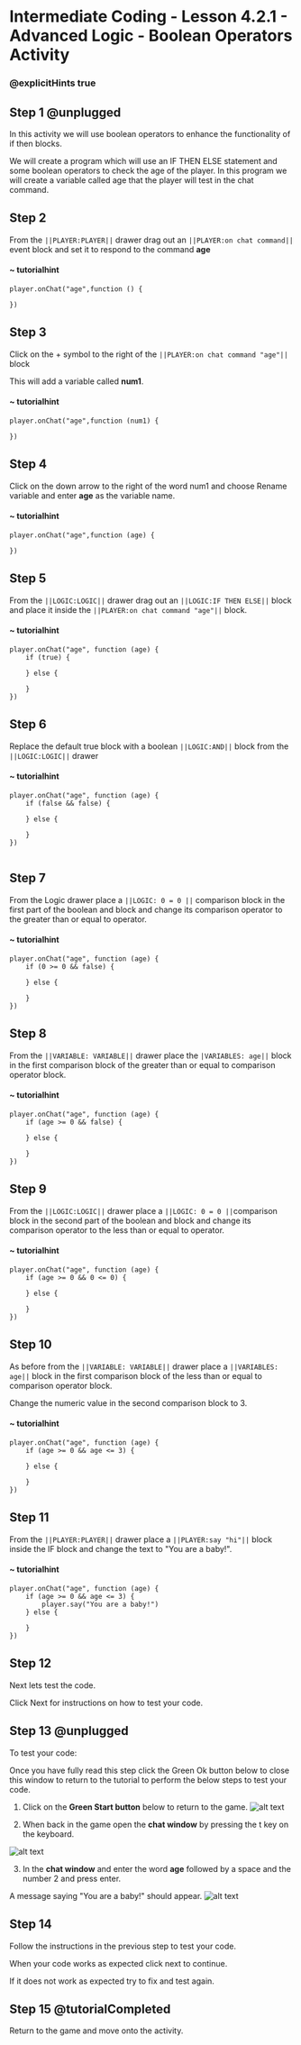 # Intermediate Coding - Lesson 4.2.1 - Advanced Logic - Boolean Operators Activity

### @explicitHints true

## Step 1 @unplugged
In this activity we will use boolean operators to enhance the functionality of if then blocks.

We will create a program which will use an IF THEN ELSE statement and some boolean operators to check the age of the player. 
In this program we will create a variable called age that the player will test in the chat command. 



## Step 2
From the ``||PLAYER:PLAYER||`` drawer drag out an ``||PLAYER:on chat command||`` event block and set it to respond to the command **age**
#### ~ tutorialhint
```blocks
player.onChat("age",function () {
 
})

```
## Step 3
Click on the + symbol to the right of the ``||PLAYER:on chat command "age"||`` block

This will add a variable called **num1**.
#### ~ tutorialhint
```blocks 
player.onChat("age",function (num1) {
	
})

```

## Step 4
Click on the down arrow to the right of the word num1 and choose Rename variable and enter **age** as the variable name.
#### ~ tutorialhint
```blocks 
player.onChat("age",function (age) {
	
})

```
## Step 5
From the ``||LOGIC:LOGIC||`` drawer drag out an ``||LOGIC:IF THEN ELSE||`` block and place it inside the ``||PLAYER:on chat command "age"||`` block.
#### ~ tutorialhint
```blocks 
player.onChat("age", function (age) {
    if (true) {
    	
    } else {
    	
    }
})

```

## Step 6
Replace the default true block with a boolean ``||LOGIC:AND||`` block from the ``||LOGIC:LOGIC||`` drawer
#### ~ tutorialhint
```blocks 
player.onChat("age", function (age) {
    if (false && false) {
    	
    } else {
    	
    }
})


```

## Step 7
From the Logic drawer place a ``||LOGIC: 0 = 0 ||`` comparison block in the first part of the boolean and block and change its comparison operator to the greater than or equal to operator.
#### ~ tutorialhint
```blocks 
player.onChat("age", function (age) {
    if (0 >= 0 && false) {
    	
    } else {
    	
    }
})
```

## Step 8
From the ``||VARIABLE: VARIABLE||`` drawer place the ``|VARIABLES: age||`` block in the first comparison block of the greater than or equal to comparison operator block.


#### ~ tutorialhint
```blocks 
player.onChat("age", function (age) {
    if (age >= 0 && false) {
    	
    } else {
    	
    }
})
```
## Step 9
From the ``||LOGIC:LOGIC||`` drawer place a ``||LOGIC: 0 = 0 ||``comparison block in the second part of the boolean and block and change its comparison operator to the less than or equal to operator.

#### ~ tutorialhint
```blocks 
player.onChat("age", function (age) {
    if (age >= 0 && 0 <= 0) {
    	
    } else {
    	
    }
})
```

## Step 10
As before from the ``||VARIABLE: VARIABLE||`` drawer place a ``||VARIABLES: age||`` block in the first comparison block of the less than or equal to comparison operator block.

Change the numeric value in the second comparison block to 3.
#### ~ tutorialhint
```blocks 
player.onChat("age", function (age) {
    if (age >= 0 && age <= 3) {
    	
    } else {
    	
    }
})
```

## Step 11
From the ``||PLAYER:PLAYER||`` drawer place a ``||PLAYER:say "hi"||`` block inside the IF block and change the text to "You are a baby!".

#### ~ tutorialhint
```blocks 
player.onChat("age", function (age) {
    if (age >= 0 && age <= 3) {
        player.say("You are a baby!")
    } else {
    	
    }
})
```
## Step 12
Next lets test the code.

Click Next for instructions on how to test your code.

## Step 13 @unplugged
To test your code:

Once you have fully read this step click the Green Ok button below to close this window to return to the tutorial to perform the below steps to test your code.

1. Click on the **Green Start button** below to return to the game.
![alt text](https://intermediatev3.codingcredentials.com/Lesson2/2.1.1/images/2.jpg?raw=true "Start")


2. When back in the game open the **chat window** by pressing the t key on the keyboard.

![alt text](https://intermediatev3.codingcredentials.com/Lesson4/4.2.1/images/4.jpg?raw=true "Test")

3.  In the **chat window** and enter the word **age** followed by a space and the number 2 and press enter.

A message saying "You are a baby!" should appear.
![alt text](https://intermediatev3.codingcredentials.com/Lesson4/4.2.1/images/2.jpg?raw=true "Test")


## Step 14
Follow the instructions in the previous step to test your code.

When your code works as expected click next to continue.

If it does not work as expected try to fix and test again.

## Step 15 @tutorialCompleted
Return to the game and move onto the activity.


